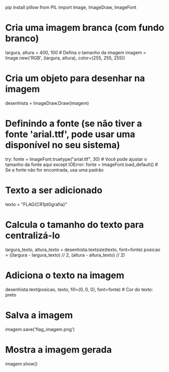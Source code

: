 pip install pillow
from PIL import Image, ImageDraw, ImageFont

# Cria uma imagem branca (com fundo branco)
largura, altura = 400, 100  # Defina o tamanho da imagem
imagem = Image.new('RGB', (largura, altura), color=(255, 255, 255))

# Cria um objeto para desenhar na imagem
desenhista = ImageDraw.Draw(imagem)

# Definindo a fonte (se não tiver a fonte 'arial.ttf', pode usar uma disponível no seu sistema)
try:
    fonte = ImageFont.truetype("arial.ttf", 30)  # Você pode ajustar o tamanho da fonte aqui
except IOError:
    fonte = ImageFont.load_default()  # Se a fonte não for encontrada, usa uma padrão

# Texto a ser adicionado
texto = "FLAG{CR1pt0grafia}"

# Calcula o tamanho do texto para centralizá-lo
largura_texto, altura_texto = desenhista.textsize(texto, font=fonte)
posicao = ((largura - largura_texto) // 2, (altura - altura_texto) // 2)

# Adiciona o texto na imagem
desenhista.text(posicao, texto, fill=(0, 0, 0), font=fonte)  # Cor do texto: preto

# Salva a imagem
imagem.save('flag_imagem.png')

# Mostra a imagem gerada
imagem.show()
